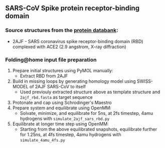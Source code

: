 ## SARS-CoV Spike protein receptor-binding domain

### Source structures from the [protein databank](http://rcsb.org): 
* 2AJF - SARS coronavirus spike receptor-binding domain (RBD) complexed with ACE2 (2.9 angstrom, X-ray diffraction)

### Folding@home input file preparation 
1. Prepare initial structures using PyMOL manually:
    - Extract RBD from 2AJF
2. Build in missing loops by generating homology model using SWISS-MODEL of 2AJF SARS-CoV to itself
    - Used previouly extracted structure above as template structure and `2ajf_rbd.fasta` as target sequence
3. Protonate and cap using Schrodinger's Maestro
4. Prepare system and equilibrate using OpenMM:
    - Solvate, minimize, and equilibrate for 5ns, at 2fs timestep, 4amu hydrogens with `simulate_2ajf_sars_rbd.py`
5. Equilibrate at longer time step using OpenMM:
    - Starting from the above equilibrated snapshots, equilibrate further for 1.25ns, at 4fs timestep, 4amu hydrogens with `simulate_4amu_4fs.py`
